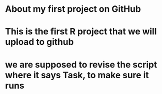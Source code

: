 # About my first project on GitHub
# This is the first R project that we will upload to github
# we are supposed to revise the script where it says Task, to make sure it runs
